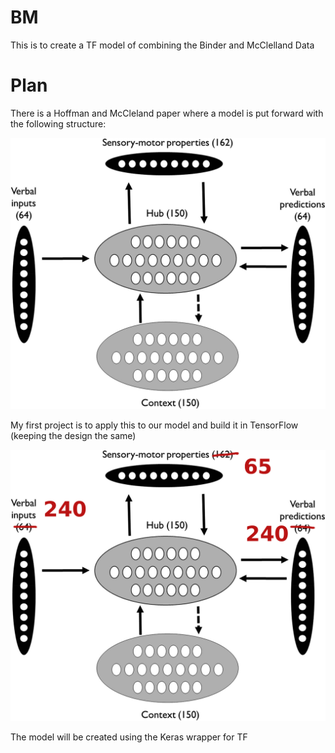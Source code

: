 # BM
This is to create a TF model of combining the Binder and McClelland Data

# Plan

There is a Hoffman and McCleland paper where a model is put forward with the following structure:

![Hoff](imgs/Hoffmann_model.png)

My first project is to apply this to our model and build it in TensorFlow (keeping the design the same)

![Binder](imgs/Hoffmann_model_mod.png)

The model will be created using the Keras wrapper for TF